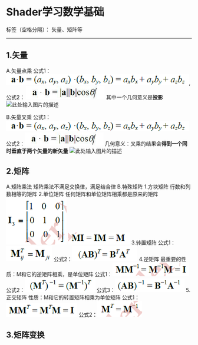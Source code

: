 # Shader学习数学基础

标签（空格分隔）： 矢量、矩阵等

---
## 1.矢量 ##
A.矢量点乘
    公式1： ![此处输入图片的描述][1],
    公式2： ![此处输入图片的描述][2]
    其中一个几何意义是**投影**
    ![此处输入图片的描述][3]
    
B.矢量叉乘
    公式1：![此处输入图片的描述][4]
    公式2：![此处输入图片的描述][5]
    几何意义：叉乘的结果会**得到一个同时垂直于两个矢量的新矢量**
    ![此处输入图片的描述][6]
## 2.矩阵 ##
A.矩阵乘法
    矩阵乘法不满足交换律，满足结合律
B.特殊矩阵
    1.方块矩阵
        行数和列数相等的矩阵
    2.单位矩阵
        任何矩阵和单位矩阵相乘都是原来的矩阵
        ![此处输入图片的描述][7]
        ![此处输入图片的描述][8]
    3.转置矩阵
        公式1：![此处输入图片的描述][9]
        公式2：![此处输入图片的描述][10] 
    4.逆矩阵
        最重要的性质：M和它的逆矩阵相乘，是单位矩阵
        公式1：![此处输入图片的描述][11]
        公式2：![此处输入图片的描述][12]
        公式3：![此处输入图片的描述][13]
    5.正交矩阵
        性质：M和它的转置矩阵相乘为单位矩阵
        公式1：![此处输入图片的描述][14]
        公式2：![此处输入图片的描述][15]
        

## 3.矩阵变换 ##
 


  [1]: https://github.com/yichui/studyDocument/blob/master/learnPic/dianchenggongshi.png
  [2]: https://github.com/yichui/studyDocument/blob/master/learnPic/dianchenggongshi2.jpg
  [3]: http://static.zybuluo.com/candycat/rlo1hwsdb334yi9i9vimdtko/projection.png
  [4]: https://github.com/yichui/studyDocument/blob/master/learnPic/dianchenggongshi.png
  [5]: https://github.com/yichui/studyDocument/blob/master/learnPic/dianchenggongshi2.jpg
  [6]: http://static.zybuluo.com/candycat/0d3l6dqc7q6d3h6vxkqjqo99/vector_cross.png
  [7]: https://github.com/yichui/studyDocument/blob/master/learnPic/danweijuzhen1.png
  [8]: https://github.com/yichui/studyDocument/blob/master/learnPic/danweijuzhen2.png
  [9]: https://github.com/yichui/studyDocument/blob/master/learnPic/zhuanzhijuzhen1.png
  [10]: https://github.com/yichui/studyDocument/blob/master/learnPic/zhuanzhijuzhen2.png
  [11]: https://github.com/yichui/studyDocument/blob/master/learnPic/nijuzhen1.png
  [12]: https://github.com/yichui/studyDocument/blob/master/learnPic/nijuzhen3.png
  [13]: https://github.com/yichui/studyDocument/blob/master/learnPic/nijuzhen4.png
  [14]: https://github.com/yichui/studyDocument/blob/master/learnPic/zhengjiaojuzhen1.png
  [15]: https://github.com/yichui/studyDocument/blob/master/learnPic/zhengjiaojuzhen2.png

